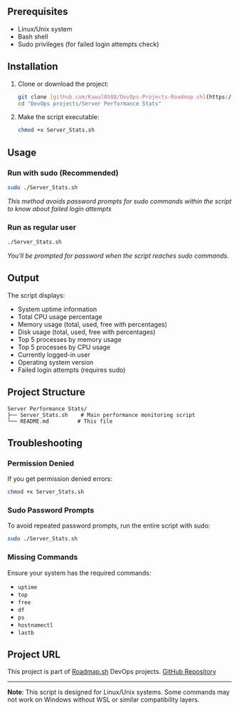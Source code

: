 ## Prerequisites

- Linux/Unix system
- Bash shell
- Sudo privileges (for failed login attempts check)

## Installation

1. Clone or download the project:
   ```bash
   git clone [github.com/Kawal0508/DevOps-Projects-Roadmap.sh](https://github.com/Kawal0508/DevOps-Projects-Roadmap.sh)
   cd "DevOps projects/Server Performance Stats"
   ```

2. Make the script executable:
   ```bash
   chmod +x Server_Stats.sh
   ```

## Usage

### Run with sudo (Recommended)
```bash
sudo ./Server_Stats.sh
```
*This method avoids password prompts for sudo commands within the script to know about failed login attempts*

### Run as regular user
```bash
./Server_Stats.sh
```
*You'll be prompted for password when the script reaches sudo commands.*

## Output

The script displays:
- System uptime information
- Total CPU usage percentage
- Memory usage (total, used, free with percentages)
- Disk usage (total, used, free with percentages)
- Top 5 processes by memory usage
- Top 5 processes by CPU usage
- Currently logged-in user
- Operating system version
- Failed login attempts (requires sudo)

## Project Structure

```
Server Performance Stats/
├── Server_Stats.sh    # Main performance monitoring script
└── README.md         # This file
```

## Troubleshooting

### Permission Denied
If you get permission denied errors:
```bash
chmod +x Server_Stats.sh
```

### Sudo Password Prompts
To avoid repeated password prompts, run the entire script with sudo:
```bash
sudo ./Server_Stats.sh
```

### Missing Commands
Ensure your system has the required commands:
- `uptime`
- `top`
- `free`
- `df`
- `ps`
- `hostnamectl`
- `lastb`

## Project URL
This project is part of [Roadmap.sh](https://roadmap.sh/projects/server-stats) DevOps projects.
[GitHub Repository](https://github.com/yourusername/server-performance-stats)

---

**Note**: This script is designed for Linux/Unix systems. Some commands may not work on Windows without WSL or similar compatibility layers.
